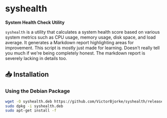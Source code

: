 # syshealth

**System Health Check Utility**

`syshealth` is a utility that calculates a system health score based on various system metrics such as CPU usage, memory usage, disk space, and load average. It generates a Markdown report highlighting areas for improvement.
This script is mostly just made for learning. Doesn't really tell you much if we're being completely honest. The markdown report is severely lacking in details too.

## 📥 Installation

### Using the Debian Package

```bash
wget -O syshealth.deb https://github.com/VictorBjorke/syshealth/releases/download/v1.0/syshealth_1.0_all.deb
sudo dpkg -i syshealth.deb
sudo apt-get install -f

